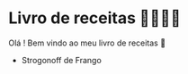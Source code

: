 # Livro de receitas :man_cook::spaghetti::green_salad:

Olá ! Bem vindo ao meu livro de receitas :wave:

-   Strogonoff de Frango
